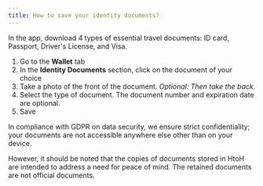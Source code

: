 ```yaml
---
title: How to save your identity documents?
---
```


In the app, download 4 types of essential travel documents: ID card, Passport, Driver's License, and Visa.

1. Go to the **Wallet** tab
2. In the **Identity Documents** section, click on the document of your choice
3. Take a photo of the front of the document. *Optional: Then take the back.*
4. Select the type of document. The document number and expiration date are optional.
5. Save

In compliance with GDPR on data security, we ensure strict confidentiality; your documents are not accessible anywhere else other than on your device.

However, it should be noted that the copies of documents stored in HtoH are intended to address a need for peace of mind. The retained documents are not official documents.